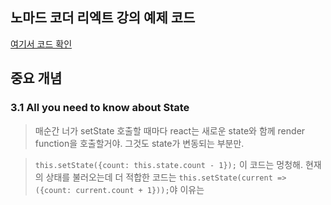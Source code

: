 ## 노마드 코더 리엑트 강의 예제 코드

[여기서 코드 확인](https://academy.nomadcoders.co/courses/216871/lectures/10881302)

## 중요 개념

### 3.1 All you need to know about State

> 매순간 너가 setState 호출할 때마다 react는 새로운 state와 함께 render function을 호출할거야.
> 그것도 state가 변동되는 부분만.

> `this.setState({count: this.state.count - 1});` 이 코드는 멍청해. 현재의 상태를 불러오는데 더 적합한 코드는 `this.setState(current => ({count: current.count + 1}));`야
> 이유는

